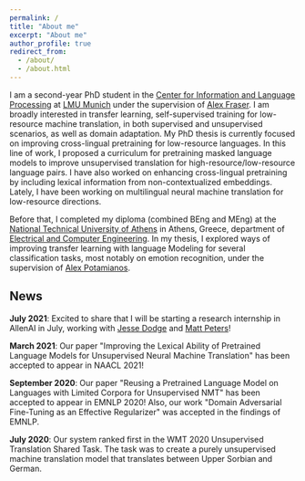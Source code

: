 ```yaml
---
permalink: /
title: "About me"
excerpt: "About me"
author_profile: true
redirect_from: 
  - /about/
  - /about.html
---
```



I am a second-year PhD student in the [Center for Information and Language Processing](https://www.cis.uni-muenchen.de/) at [LMU Munich](https://www.en.uni-muenchen.de/index.html) under the supervision of [Alex Fraser](https://www.cis.uni-muenchen.de/~fraser/). I am broadly interested in transfer learning, self-supervised training for low-resource machine translation, in both supervised and unsupervised scenarios, as well as domain adaptation. My PhD thesis is currently focused on improving cross-lingual pretraining for low-resource languages. In this line of work, I proposed a curriculum for pretraining masked language models to improve unsupervised translation for high-resource/low-resource language pairs. I have also worked on enhancing cross-lingual pretraining by including lexical information from non-contextualized embeddings. Lately, I have been working on multilingual neural machine translation for low-resource directions. 

 Before that, I completed my diploma (combined BEng and MEng) at the [National Technical University of Athens](https://www.ntua.gr/en/) in Athens, Greece, department of [Electrical and Computer Engineering](https://www.ece.ntua.gr/en). In my thesis, I explored ways of improving transfer learning with language Modeling for several classification tasks, most notably on emotion recognition, under the supervision of [Alex Potamianos](https://scholar.google.com/citations?user=pBQViyUAAAAJ&hl=en). 

 <h2>News</h2>

<b>July 2021</b>: Excited to share that I will be starting a research internship in AllenAI in July, working with [Jesse Dodge](http://www.cs.cmu.edu/~jessed/) and [Matt Peters](https://scholar.google.com/citations?user=K5nCPZwAAAAJ&hl=en)!

<b>March 2021</b>: Our paper "Improving the Lexical Ability of Pretrained Language Models for Unsupervised Neural Machine Translation" has been accepted to appear in NAACL 2021!

<b>September 2020</b>: Our paper "Reusing a Pretrained Language Model on Languages with Limited Corpora for Unsupervised NMT" has been accepted to appear in EMNLP 2020! Also, our work "Domain Adversarial Fine-Tuning as an Effective Regularizer" was accepted in the findings of EMNLP.

<b>July 2020</b>: Our system ranked first in the WMT 2020 Unsupervised Translation Shared Task. The task was to create a purely unsupervised machine translation model that translates between Upper Sorbian and German.

